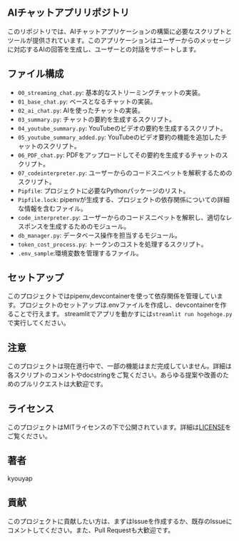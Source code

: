 ## AIチャットアプリリポジトリ

このリポジトリでは、AIチャットアプリケーションの構築に必要なスクリプトとツールが提供されています。このアプリケーションはユーザーからのメッセージに対応するAIの回答を生成し、ユーザーとの対話をサポートします。

## ファイル構成

- `00_streaming_chat.py`: 基本的なストリーミングチャットの実装。
- `01_base_chat.py`: ベースとなるチャットの実装。
- `02_ai_chat.py`: AIを使ったチャットの実装。
- `03_summary.py`: チャットの要約を生成するスクリプト。
- `04_youtube_summary.py`: YouTubeのビデオの要約を生成するスクリプト。
- `05_youtube_summary_added.py`: YouTubeのビデオ要約の機能を追加したチャットのスクリプト。
- `06_PDF_chat.py`: PDFをアップロードしてその要約を生成するチャットのスクリプト。
- `07_codeinterpreter.py`: ユーザーからのコードスニペットを解釈するためのスクリプト。
- `Pipfile`: プロジェクトに必要なPythonパッケージのリスト。
- `Pipfile.lock`: pipenvが生成する、プロジェクトの依存関係についての詳細な情報を含むファイル。
- `code_interpreter.py`: ユーザーからのコードスニペットを解釈し、適切なレスポンスを生成するためのモジュール。
- `db_manager.py`: データベース操作を担当するモジュール。
- `token_cost_process.py`: トークンのコストを処理するスクリプト。
- `.env_sample`:環境変数を管理するファイル。

## セットアップ

このプロジェクトではpipenv,devcontainerを使って依存関係を管理しています。プロジェクトのセットアップは.envファイルを作成し、devcontainerを作ることで行えます。
streamlitでアプリを動かすには`streamlit run hogehoge.py`で実行してください。


## 注意

このプロジェクトは現在進行中で、一部の機能はまだ完成していません。詳細は各スクリプトのコメントやdocstringをご覧ください。あらゆる提案や改善のためのプルリクエストは大歓迎です。

## ライセンス

このプロジェクトはMITライセンスの下で公開されています。詳細は[LICENSE](LICENSE)をご覧ください。

## 著者
kyouyap

## 貢献

このプロジェクトに貢献したい方は、まずはIssueを作成するか、既存のIssueにコメントしてください。また、Pull Requestも大歓迎です。
